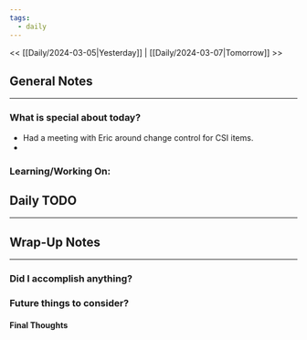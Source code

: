```yaml
---
tags:
  - daily
---
```


<< [[Daily/2024-03-05|Yesterday]] | [[Daily/2024-03-07|Tomorrow]] >>
## General Notes
---
### What is special about today?
- Had a meeting with Eric around change control for CSI items.
- 

### Learning/Working On:



## Daily TODO
---




## Wrap-Up Notes
---
### Did I accomplish anything?
### Future things to consider?
#### Final Thoughts

